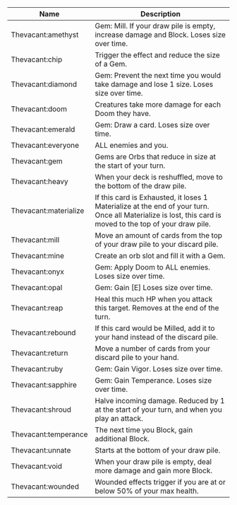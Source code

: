 | Name | Description |
| ---- | ----------- |
| Thevacant:amethyst | Gem: Mill. If your draw pile is empty, increase damage and Block. Loses size over time. |
| Thevacant:chip | Trigger the effect and reduce the size of a Gem. |
| Thevacant:diamond | Gem: Prevent the next time you would take damage and lose 1 size. Loses size over time. |
| Thevacant:doom | Creatures take more damage for each Doom they have. |
| Thevacant:emerald | Gem: Draw a card. Loses size over time. |
| Thevacant:everyone | ALL enemies and you. |
| Thevacant:gem | Gems are Orbs that reduce in size at the start of your turn. |
| Thevacant:heavy | When your deck is reshuffled, move to the bottom of the draw pile. |
| Thevacant:materialize | If this card is Exhausted, it loses 1 Materialize at the end of your turn. Once all Materialize is lost, this card is moved to the top of your draw pile. |
| Thevacant:mill | Move an amount of cards from the top of your draw pile to your discard pile. |
| Thevacant:mine | Create an orb slot and fill it with a Gem. |
| Thevacant:onyx | Gem: Apply Doom to ALL enemies. Loses size over time. |
| Thevacant:opal | Gem: Gain [E] Loses size over time. |
| Thevacant:reap | Heal this much HP when you attack this target. Removes at the end of the turn. |
| Thevacant:rebound | If this card would be Milled, add it to your hand instead of the discard pile. |
| Thevacant:return | Move a number of cards from your discard pile to your hand. |
| Thevacant:ruby | Gem: Gain Vigor. Loses size over time. |
| Thevacant:sapphire | Gem: Gain Temperance. Loses size over time. |
| Thevacant:shroud | Halve incoming damage. Reduced by 1 at the start of your turn, and when you play an attack. |
| Thevacant:temperance | The next time you Block, gain additional Block. |
| Thevacant:unnate | Starts at the bottom of your draw pile. |
| Thevacant:void | When your draw pile is empty, deal more damage and gain more Block. |
| Thevacant:wounded | Wounded effects trigger if you are at or below 50% of your max health. |
